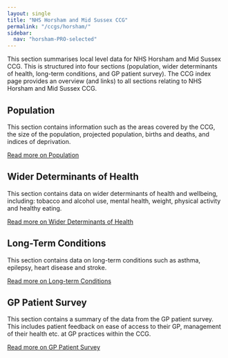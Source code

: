 ```yaml
---
layout: single
title: "NHS Horsham and Mid Sussex CCG"
permalink: "/ccgs/horsham/"
sidebar:
  nav: "horsham-PRO-selected"
---
```


This section summarises local level data for NHS Horsham and Mid Sussex CCG. This is structured into four sections (population, wider determinants of health, long-term conditions, and GP patient survey). The CCG index page provides an overview (and links) to all sections relating to NHS Horsham and Mid Sussex CCG.

## Population
This section contains information such as the areas covered by the CCG, the size of the population, projected population, births and deaths, and indices of deprivation.

[Read more on Population](/ccgs/horsham/population/)

## Wider Determinants of Health
This section contains data on wider determinants of health and wellbeing, including: tobacco and alcohol use, mental health, weight, physical activity and healthy eating.

[Read more on Wider Determinants of Health](/ccgs/horsham/wider-determinants/)

## Long-Term Conditions
This section contains data on long-term conditions such as asthma, epilepsy, heart disease and stroke.

[Read more on Long-term Conditions](/ccgs/horsham/long-term-conditions/)

## GP Patient Survey
This section contains a summary of the data from the GP patient survey. This includes patient feedback on ease of access to their GP, management of their health etc. at GP practices within the CCG.

[Read more on GP Patient Survey](/ccgs/horsham/gp-patient-survey/)
